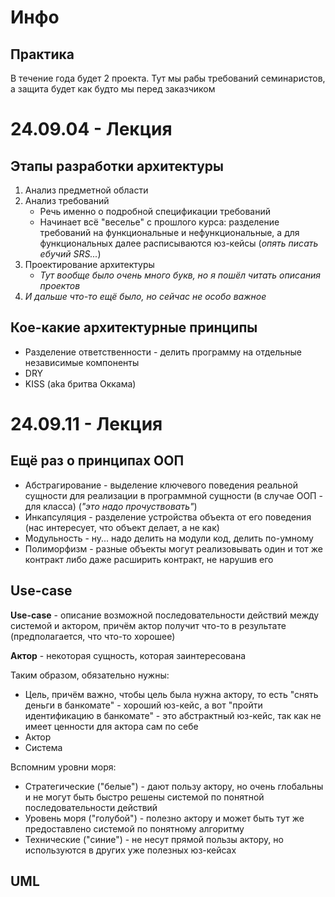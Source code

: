 # Инфо
## Практика
В течение года будет 2 проекта. Тут мы рабы требований семинаристов, а защита будет как будто мы перед заказчиком

# 24.09.04 - Лекция
## Этапы разработки архитектуры
1. Анализ предметной области
2. Анализ требований
   - Речь именно о подробной спецификации требований
   - Начинает всё "веселье" с прошлого курса: разделение требований на функциональные и нефункциональные, а для функциональных далее расписываются юз-кейсы (*опять писать ебучий SRS...*)
3. Проектирование архитектуры
   - *Тут вообще было очень много букв, но я пошёл читать описания проектов*
4. *И дальше что-то ещё было, но сейчас не особо важное*

## Кое-какие архитектурные принципы
- Разделение ответственности - делить программу на отдельные независимые компоненты
- DRY
- KISS (aka бритва Оккама)

# 24.09.11 - Лекция
## Ещё раз о принципах ООП
- Абстрагирование - выделение ключевого поведения реальной сущности для реализации в программной сущности (в случае ООП - для класса) (*"это надо прочуствовать"*)
- Инкапсуляция - разделение устройства объекта от его поведения (нас интересует, что объект делает, а не как)
- Модульность - ну... надо делить на модули код, делить по-умному
- Полиморфизм - разные объекты могут реализовывать один и тот же контракт либо даже расширить контракт, не нарушив его

## Use-case
**Use-case** - описание возможной последовательности действий между системой и актором, причём актор получит что-то в результате (предполагается, что что-то хорошее)

**Актор** - некоторая сущность, которая заинтересована

Таким образом, обязательно нужны:
- Цель, причём важно, чтобы цель была нужна актору, то есть "снять деньги в банкомате" - хороший юз-кейс, а вот "пройти идентификацию в банкомате" - это абстрактный юз-кейс, так как не имеет ценности для актора сам по себе
- Актор
- Система

Вспомним уровни моря:
- Стратегические ("белые") - дают пользу актору, но очень глобальны и не могут быть быстро решены системой по понятной последовательности действий
- Уровень моря ("голубой") - полезно актору и может быть тут же предоставлено системой по понятному алгоритму
- Технические ("синие") - не несут прямой пользы актору, но используются в других уже полезных юз-кейсах

## UML
